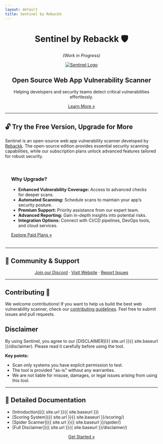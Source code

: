 ```yaml
---
layout: default
title: Sentinel by Rebackk
---
```


<div align="center" style="margin-top: 20px;">
  <h1>Sentinel by Rebackk 🛡️</h1>
  <p><em>(Work in Progress)</em></p>
  <a href="https://www.sentinel.rebackk.xyz">
    <img src='https://raw.githubusercontent.com/RebackkHQ/webapp-scanner/main/.github/assets/header.png' alt="Sentinel Logo" style="max-width: 100%; height: auto;">
  </a>
</div>

<div align="center">
  <h2>Open Source Web App Vulnerability Scanner</h2>
  <p>
    Helping developers and security teams detect critical vulnerabilities effortlessly.
  </p>
  <a href="https://www.sentinel.rebackk.xyz" class="btn btn-primary">Learn More »</a>
</div>

---

## 🔓 Try the Free Version, Upgrade for More

Sentinel is an open-source web app vulnerability scanner developed by [Rebackk](https://rebackk.xyz). The open-source edition provides essential security scanning capabilities, while our subscription plans unlock advanced features tailored for robust security.

<div style="padding: 20px; border-radius: 8px;">
  <h3>Why Upgrade?</h3>
  <ul>
    <li><strong>Enhanced Vulnerability Coverage:</strong> Access to advanced checks for deeper scans.</li>
    <li><strong>Automated Scanning:</strong> Schedule scans to maintain your app’s security posture.</li>
    <li><strong>Premium Support:</strong> Priority assistance from our expert team.</li>
    <li><strong>Advanced Reporting:</strong> Gain in-depth insights into potential risks.</li>
    <li><strong>Integration Options:</strong> Connect with CI/CD pipelines, DevOps tools, and cloud services.</li>
  </ul>
  <a href="https://sentinel.rebackk.xyz" class="btn btn-success">Explore Paid Plans »</a>
</div>

---

## 🌟 Community & Support
<div align="center">
  <a href="https://discord.gg/dCkyNUFm">Join our Discord</a> ·
  <a href="https://www.sentinel.rebackk.xyz?ref=SentinelGithub">Visit Website</a> ·
  <a href="https://github.com/RebackkHQ/webapp-scanner/issues">Report Issues</a>
</div>

---

## Contributing 🤝

We welcome contributions! If you want to help us build the best web vulnerability scanner, check our [contributing guidelines](https://github.com/RebackkHQ/webapp-scanner?tab=coc-ov-file). Feel free to submit issues and pull requests.

## Disclaimer

By using Sentinel, you agree to our [DISCLAIMER]({{ site.url }}{{ site.baseurl }}/disclaimer). Please read it carefully before using the tool.

**Key points:**
- Scan only systems you have explicit permission to test.
- The tool is provided "as-is" without any warranties.
- We are not liable for misuse, damages, or legal issues arising from using this tool.

---

## 📄 Detailed Documentation

- [Introduction]({{ site.url }}{{ site.baseurl }})
- [Scoring System]({{ site.url }}{{ site.baseurl }}/scoring/)
- [Spider Scanner]({{ site.url }}{{ site.baseurl }}/spider/)
- [Full Disclaimer]({{ site.url }}{{ site.baseurl }}/disclaimer/)

<div align="center">
  <a href="https://www.sentinel.rebackk.xyz" class="btn btn-primary">Get Started »</a>
</div>
